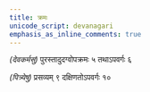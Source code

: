 ```yaml
---
title: क्रमः
unicode_script: devanagari
emphasis_as_inline_comments: true
---
```


*(देवकर्मसु)* पुरस्तादुदग्वोपक्रमः ५ तथाऽपवर्गः ६

*(पित्र्येषु)* प्रसव्यम् ९ दक्षिणतोऽपवर्गः १०
